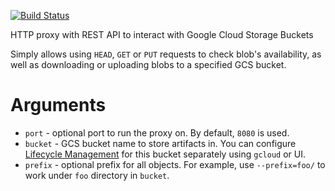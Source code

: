 [![Build Status](https://api.cirrus-ci.com/github/cirruslabs/google-storage-proxy.svg)](https://cirrus-ci.com/github/cirruslabs/google-storage-proxy)

HTTP proxy with REST API to interact with Google Cloud Storage Buckets

Simply allows using `HEAD`, `GET` or `PUT` requests to check blob's availability, as well as downloading or uploading
blobs to a specified GCS bucket.

# Arguments

* `port` - optional port to run the proxy on. By default, `8080` is used.
* `bucket` - GCS bucket name to store artifacts in. You can configure [Lifecycle Management](https://cloud.google.com/storage/docs/lifecycle)
   for this bucket separately using `gcloud` or UI.
* `prefix` - optional prefix for all objects. For example, use `--prefix=foo/` to work under `foo` directory in `bucket`.
